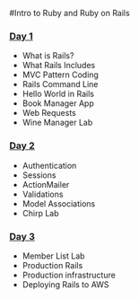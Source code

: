 #Intro to Ruby and Ruby on Rails

### [Day 1](day_1/)
- What is Rails?
- What Rails Includes
- MVC Pattern Coding
- Rails Command Line
- Hello World in Rails
- Book Manager App
- Web Requests
- Wine Manager Lab

### [Day 2](day_2/)
- Authentication
- Sessions
- ActionMailer
- Validations
- Model Associations
- Chirp Lab

### [Day 3](day_3/)
- Member List Lab
- Production Rails
- Production infrastructure
- Deploying Rails to AWS